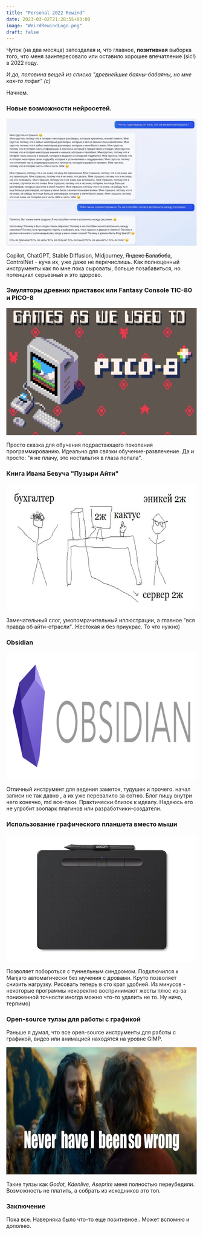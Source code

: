 ```yaml
---
title: "Personal 2022 Rewind"
date: 2023-03-02T21:28:55+03:00
image: "WeirdRewindLogo.png"
draft: false
---
```



Чуток (на два месяца) запоздалая и, что главное, **позитивная** выборка того, что меня заинтересовало или оставило хорошее впечатление (sic!) в 2022 году.

*И да, половина вещей из списка "древнейшие баяны-бабаяны, но мне как-то пофиг" (с)*

Начнем. 

### Новые возможности нейросетей. 

![Мем про bing](bing.jpg)

Copilot, ChatGPT, Stable Diffusion, Midjourney, ~~Яндекс Балабоба~~, ControlNet - куча их, уже даже не перечислишь. Как полноценный инструменты как по мне пока сыроваты, больше позабавиться, но потенциал серьезный и это здорово.

### Эмуляторы древних приставок или Fantasy Console TIC-80 и PICO-8

![Ретро-Приколюха](pico8.jpg)

Просто сказка для обучения подрастающего поколения программированию. Идеально для связки обучение-развлечение. Да и просто: "я не плачу, это ностальгия в глаза попала".

### Книга Ивана Бевуча "Пузыри Айти"

![Одна из иллюстраций](bevuch.jpg)

Замечательный слог, умопомрачительный иллюстрации, а главное "вся правда об айти-отрасли". Жестокая и без приукрас. То что нужно)

### Obsidian

![Просто лого замечательного продукта](obsidian_banner.png)

Отличный инструмент для ведения заметок, тудушек и прочего. начал записи не так давно , а их уже перевалило за сотню. Блог пишу внутри него конечно, md все-таки.
Практически близок к идеалу. Надеюсь его не угробит зоопарк плагинов или разработчики-создатели.

### Использование графического планшета вместо мыши

![От такая](wacom.jpg)

Позволяет побороться с туннельным синдромом. Подключился к Manjaro автомагически без мучения с дровами. Круто позволяет снизить нагрузку. Рисовать теперь в сто крат удобней. Из минусов - некоторые программы некоректно воспринимают жесты плюс из-за пониженной точности иногда можно что-то удалить не то. Ну ничо, терпимо)

### Open-source тулзы для работы с графикой

Раньше я думал, что все open-source инструменты для работы с графикой, видео или анимацией находятся на уровне GIMP.

![Никогда так не ошибался](never_so_wrong.jpg)

Такие тулзы как *Godot, Kdenlive, Aseprite* меня полностью переубедили. 
Возможность не платить, а собрать из исходников это топ.


### Заключение

Пока все.
Наверняка было что-то еще позитивное.. Может вспомню и дополню. 